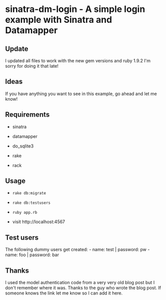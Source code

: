 # sinatra-dm-login - A simple login example with Sinatra and Datamapper

## Update

I updated all files to work with the new gem versions and ruby 1.9.2
I'm sorry for doing it that late!

## Ideas

If you have anything you want to see in this example, go ahead and let me know!

## Requirements

- sinatra

- datamapper

- do_sqlite3

- rake

- rack

## Usage

- `rake db:migrate`

- `rake db:testusers`

- `ruby app.rb`

- visit http://localhost:4567

## Test users

The following dummy users get created:
    - name: test | password: pw
    - name: foo  | password: bar

## Thanks

I used the model authentication code from a very very old blog post but I don't remember where it was. Thanks to the guy who wrote the blog post.
If someone knows the link let me know so I can add it here.